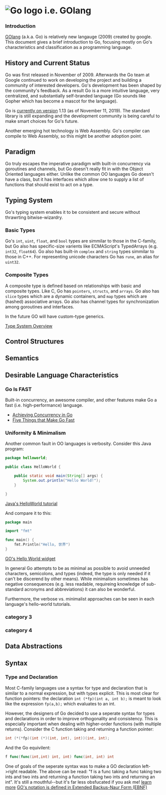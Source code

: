 # ![Go logo](https://golang.org/lib/godoc/images/go-logo-blue.svg) i.e. GOlang
### Introduction
[GOlang](https://golang.org/) (a.k.a. Go) is relatively new langauge (2009) created by google. This document gives a brief introduction to Go, focusing mostly on Go's characteristics and classification as a programming language.

## History and Current Status
Go was first released in November of 2009. Afterwards the Go team at Google continued to work on developing the project and building a community of interested developers. Go's development has been shaped by the community's feedback. As a result Go is a more intuitive language, very centralized, and substantially self-branded language (Go sounds like Gopher which has become a mascot for the language). 

Go is [currently on version](https://golang.org/project/#go1) 1.13 (as of November 11, 2019). The standard library is still expanding and the development community is being careful to make smart choices for Go's future.

Another emerging hot technology is Web Assembly. Go's compiler can compile to Web Assembly, so this might be another adoption point.

## Paradigm
Go truly escapes the imperative paradigm with built-in concurrency via goroutines and channels, but Go doesn't really fit in with the Object Oriented languages either. Unlike the common OO languages Go doesn't have a class, but it has interfaces which allow one to supply a list of functions that should exist to act on a type.

## Typing System
Go's typing system enables it to be consistent and secure without thrawrting bitwise-wizardry.

### Basic Types
Go's `int`, `uint`, `float`, and `bool` types are simmilar to those in the C-family, but Go also has specific-size varients like ECMAScript's TypedArrays (e.g. `int32`, `float64`). Go also has built-in `complex` and `string` types simmilar to those in C++. For representing unicode characters Go has `rune`, an alias for `uint32`.

### Composite Types
A composite type is defined based on relationships with basic and composite types. Like C, Go has `pointers`, `structs`, and `arrays`. Go also has `slice` types which are a dynamic containers, and `map` types which are (hashed) associative arrays. Go also has channel types for synchronization among goroutines and interfaces.

In the future GO will have custom-type generics.

[Type System Overview](https://go101.org/article/type-system-overview.html)

## Control Structures
## Semantics
## Desirable Language Characteristics
### Go Is FAST
Built-in concurrency, an awesome compiler, and other features make Go a fast (i.e. high-performance) language.
 - [Achieving Concurrency in Go](https://medium.com/rungo/achieving-concurrency-in-go-3f84cbf870ca)
 - [Five Things that Make Go Fast](https://dave.cheney.net/2014/06/07/five-things-that-make-go-fast)

### Uniformity & Minimalism
Another common fault in OO languages is verbosity. Consider this Java program:
```Java
package helloworld;

public class HelloWorld {

    public static void main(String[] args) {
        System.out.println("Hello World!");
    }

}
```
[Java's HelloWorld tutorial](https://docs.oracle.com/javase/tutorial/getStarted/cupojava/index.html)

And compare it to this:
```GO
package main

import "fmt"

func main() {
	fmt.Println("Hello, 世界")
}
```
[GO's Hello World widget](https://golang.org/)

In general Go attempts to be as minimal as possible to avoid unneeded characters, semicolons, and types (indeed, the type is only needed if it can't be discerend by other means). While minimalism sometimes has negative consequences (e.g. less readable, requireing knowledge of sub-standard acronyms and abbreviations) it can also be wonderful.

Furthermore, the verbose vs. minimalist approaches can be seen in each language's hello-world tutorials.

### category 3
### category 4
## Data Abstractions
## Syntax
### Type and Declaration
Most C-family languages use a syntax for type and declaration that is similar to a normal expression, but with types explicit. This is most clear for function pointers: the declaration `int (*fp)(int a, int b);` is meant to look like the expression `fp(a,b);` which evaluates to an int.

However, the designers of Go decided to use a seperate syntax for types and declarations in order to improve orthogonality and consistency. This is especially important when dealing with higher-order functions (with multiple returns). Consider the C function taking and returning a function pointer: 
```C
int (*(*fp)(int (*)(int, int), int))(int, int);
```
And the Go equivilent: 
```GO
f func(func(int,int) int, int) func(int, int) int
```
One of goals of the seperate syntax was to make a GO declaration left->right readable. The above can be read: "f is a func taking a func taking two ints and two ints and returning a function taking two ints and returning an int". It's still a mouthful--but it's far less obsfucated if you ask me!
[learn more](https://blog.golang.org/gos-declaration-syntax)
[GO's notation is defined in Extended Backus-Naur Form (EBNF)](https://golang.org/ref/spec#Notation)
